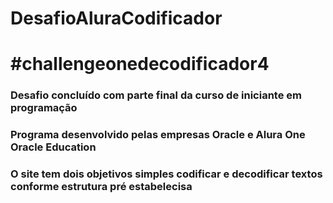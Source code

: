 # DesafioAluraCodificador
# #challengeonedecodificador4
### Desafio concluído com parte final da curso de iniciante em programação 
### Programa desenvolvido pelas empresas Oracle e Alura  One Oracle Education 
### O site tem dois objetivos simples codificar e decodificar textos conforme estrutura pré estabelecisa
